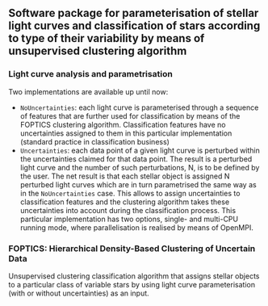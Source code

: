 ## Software package for parameterisation of stellar light curves and classification of stars according to type of their variability by means of unsupervised clustering algorithm

### Light curve analysis and parametrisation

Two implementations are available up until now:

- `NoUncertainties`: each light curve is parameterised through a sequence of features that are further used for classification by means of the FOPTICS clustering algorithm. Classification features have no uncertainties assigned to them in this particular implementation (standard practice in classification business)
- `Uncertainties`: each data point of a given light curve is perturbed within the uncertainties claimed for that data point. The result is a perturbed light curve and the number of such perturbations, N, is to be defined by the user. The net result is that each stellar object is assigned N perturbed light curves which are in turn parametrised the same way as in the `NoUncertainties` case. This allows to assign uncertainties to classification features and the clustering algorithm takes these uncertainties into account during the classification process. This particular implementation has two options, single- and multi-CPU running mode, where parallelisation is realised by means of OpenMPI.

### FOPTICS: Hierarchical Density-Based Clustering of Uncertain Data

Unsupervised clustering classification algorithm that assigns stellar objects to a particular class of variable stars by using light curve parameterisation (with or without uncertainties) as an input.